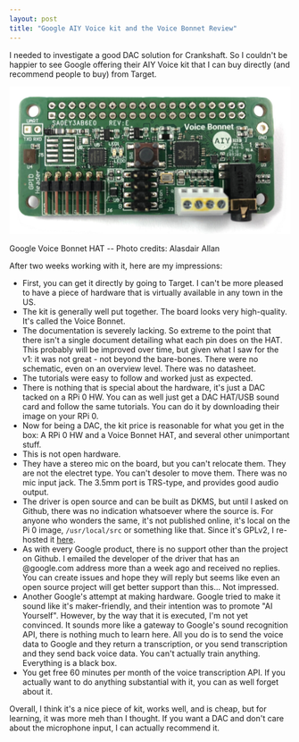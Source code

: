```yaml
---
layout: post
title: "Google AIY Voice kit and the Voice Bonnet Review"
---
```



I needed to investigate a good DAC solution for Crankshaft. So I couldn't be happier to see Google offering their AIY Voice kit that I can buy directly (and recommend people to buy) from Target. 

![Google Voice Bonnet](/assets/posts-images/voice-bonnet.jpg)

Google Voice Bonnet HAT -- Photo credits: Alasdair Allan

After two weeks working with it, here are my impressions:

- First, you can get it directly by going to Target. I can't be more pleased to have a piece of hardware that is virtually available in any town in the US.
- The kit is generally well put together. The board looks very high-quality. It's called the Voice Bonnet.
- The documentation is severely lacking. So extreme to the point that there isn't a single document detailing what each pin does on the HAT. This probably 
will be improved over time, but given what I saw for the v1: it was not great - not beyond the bare-bones. There were no schematic, even on an overview level.
There was no datasheet.
- The tutorials were easy to follow and worked just as expected. 
- There is nothing that is special about the hardware, it's just a DAC tacked on a RPi 0 HW. You can as well just get a DAC HAT/USB sound card and follow the same tutorials. You can do it by downloading their image on your RPi 0.
- Now for being a DAC, the kit price is reasonable for what you get in the box: A RPi 0 HW and a Voice Bonnet HAT, and several other unimportant stuff.
- This is not open hardware.
- They have a stereo mic on the board, but you can't relocate them. They are not the electret type. You can't desoler to move them. There was no mic input jack. The 3.5mm port is TRS-type, and provides good audio output.
- The driver is open source and can be built as DKMS, but until I asked on Github, there was no indication whatsoever where the source is. For anyone who wonders the same, it's not published online, it's local on the Pi 0 image, `/usr/local/src` or something like that. Since it's GPLv2, I re-hosted it 
[here](https://github.com/htruong/aiy-voicebonnet-soundcard-dkms-driver).
- As with every Google product, there is no support other than the project on Github. I emailed the developer of the driver that has an 
@google.com address more than a week ago and received no replies. 
You can create issues and hope they will reply but seems like even an open source project will get better support than this... Not impressed.
- Another Google's attempt at making hardware. Google tried to make it sound like it's maker-friendly, and their intention was to promote "AI Yourself". 
However, by the way that it is executed, I'm not yet convinced. 
It sounds more like a gateway to Google's sound recognition API, 
there is nothing much to learn here. 
All you do is to send the voice data to Google and they return a 
transcription, or you send transcription and they send back voice data. You can't actually train anything. Everything is a black box. 
- You get free 60 minutes per month of the voice transcription API. 
If you actually want to do anything substantial with it, you can as well forget about it.

Overall, I think it's a nice piece of kit, works well, and is cheap, but for learning, it was more meh than I thought. If you want a DAC and don't care about the microphone input, I can actually recommend it.
